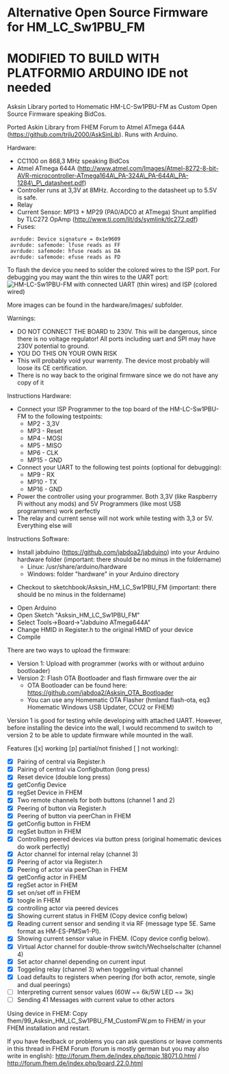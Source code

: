 Alternative Open Source Firmware for HM\_LC\_Sw1PBU\_FM
======================
MODIFIED TO BUILD WITH PLATFORMIO
ARDUINO IDE not needed
======================

Asksin Library ported to Homematic HM\-LC\-Sw1PBU\-FM as Custom Open Source Firmware speaking BidCos.

Ported Askin Library from FHEM Forum to Atmel ATmega 644A (https://github.com/trilu2000/AskSinLib). Runs with Arduino.

Hardware:
* CC1100 on 868,3 MHz speaking BidCos
* Atmel ATmega 644A (http://www.atmel.com/Images/Atmel-8272-8-bit-AVR-microcontroller-ATmega164A\_PA-324A\_PA-644A\_PA-1284\_P\_datasheet.pdf)
* Controller runs at 3,3V at 8MHz. According to the datasheet up to 5.5V is safe.
* Relay
* Current Sensor: MP13 + MP29 (PA0/ADC0 at ATmega) Shunt amplified by TLC272 OpAmp (http://www.ti.com/lit/ds/symlink/tlc272.pdf)
* Fuses:
```
 avrdude: Device signature = 0x1e9609
 avrdude: safemode: lfuse reads as FF
 avrdude: safemode: hfuse reads as DA
 avrdude: safemode: efuse reads as FD
```

To flash the device you need to solder the colored wires to the ISP port. For debugging you may want the thin wires to the UART port:
![](https://raw.github.com/jabdoa2/Asksin_HM_LC_Sw1PBU_FM/master/hardware/images/isp.jpg "HM-LC-Sw1PBU-FM with connected UART (thin wires) and ISP (colored wired)")

More images can be found in the hardware/images/ subfolder.

Warnings:
* DO NOT CONNECT THE BOARD to 230V. This will be dangerous, since there is no voltage regulator! All ports including uart and SPI may have 230V potential to ground.
* YOU DO THIS ON YOUR OWN RISK
* This will probably void your warrenty. The device most probably will loose its CE certification.
* There is no way back to the original firmware since we do not have any copy of it

Instructions Hardware:
* Connect your ISP Programmer to the top board of the HM-LC-Sw1PBU-FM to the following testpoints:
  * MP2 - 3,3V 
  * MP3 - Reset
  * MP4 - MOSI
  * MP5 - MISO
  * MP6 - CLK
  * MP15 - GND
* Connect your UART to the following test points (optional for debugging):
  * MP9 - RX
  * MP10 - TX
  * MP16 - GND
* Power the controller using your programmer. Both 3,3V (like Raspberry Pi without any mods) and 5V Programmers (like most USB programmers) work perfectly
* The relay and current sense will not work while testing with 3,3 or 5V. Everything else will

Instructions Software:
* Install jabduino (https://github.com/jabdoa2/jabduino) into your Arduino hardware folder (important: there should be no minus in the foldername)
    * Linux: /usr/share/arduino/hardware 
    * Windows: folder "hardware" in your Arduino directory
- Checkout to sketchbook/Asksin\_HM\_LC\_Sw1PBU\_FM (important: there should be no minus in the foldername)
* Open Arduino
* Open Sketch "Asksin\_HM\_LC\_Sw1PBU\_FM"
* Select Tools->Board->"Jabduino ATmega644A"
* Change HMID in Register.h to the original HMID of your device
* Compile

There are two ways to upload the firmware:
* Version 1: Upload with programmer (works with or without arduino bootloader)
* Version 2: Flash OTA Bootloader and flash firmware over the air
    * OTA Bootloader can be found here: https://github.com/jabdoa2/Asksin_OTA_Bootloader
    * You can use any Homematic OTA Flasher (hmland flash-ota, eq3 Homematic Windows USB Updater, CCU2 or FHEM)

Version 1 is good for testing while developing with attached UART. However, before installing the device into the wall, I would recommend to switch to version 2 to be able to update firmware while mounted in the wall.

Features ([x] working [p] partial/not finished [ ] not working):
- [x] Pairing of central via Register.h
- [x] Pairing of central via Configbutton (long press)
- [x] Reset device (double long press)
- [x] getConfig Device
- [x] regSet Device in FHEM
- [x] Two remote channels for both buttons (channel 1 and 2)
- [x] Peering of button via Register.h
- [x] Peering of button via peerChan in FHEM
- [x] getConfig button in FHEM
- [x] regSet button in FHEM
- [x] Controlling peered devices via button press (original homematic devices do work perfectly)
- [x] Actor channel for internal relay (channel 3)
- [x] Peering of actor via Register.h
- [x] Peering of actor via peerChan in FHEM
- [x] getConfig actor in FHEM
- [x] regSet actor in FHEM
- [x] set on/set off in FHEM
- [x] toogle in FHEM
- [x] controlling actor via peered devices
- [x] Showing current status in FHEM (Copy device config below)
- [x] Reading current sensor and sending it via RF (message type 5E. Same format as HM-ES-PMSw1-Pl).
- [x] Showing current sensor value in FHEM. (Copy device config below).
- [x] Virtual Actor channel for double-throw switch/Wechselschalter (channel 4)
- [x] Set actor channel depending on current input
- [x] Toggeling relay (channel 3) when toggeling virtual channel
- [x] Load defaults to registers when peering (for both actor, remote, single and dual peerings)
- [ ] Interpreting current sensor values (60W ~= 6k/5W LED ~= 3k)
- [ ] Sending 41 Messages with current value to other actors

Using device in FHEM:
Copy fhem/99\_Asksin\_HM\_LC\_Sw1PBU\_FM\_CustomFW.pm to FHEM/ in your FHEM installation and restart.

If you have feedback or problems you can ask questions or leave comments in this thread in FHEM Forum (forum is mostly german but you may also write in english): http://forum.fhem.de/index.php/topic,18071.0.html / http://forum.fhem.de/index.php/board,22.0.html
